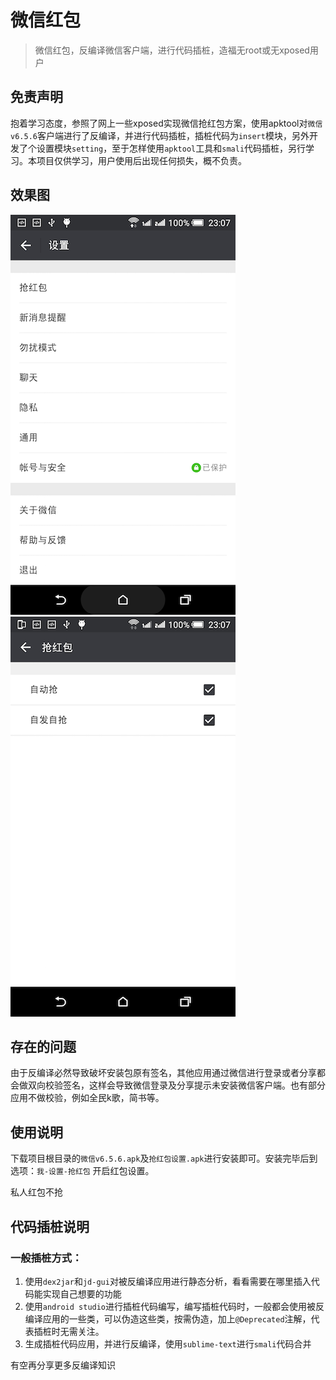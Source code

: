 # 微信红包


> 微信红包，反编译微信客户端，进行代码插桩，造福无root或无xposed用户


## 免责声明

抱着学习态度，参照了网上一些xposed实现微信抢红包方案，使用apktool对`微信v6.5.6`客户端进行了反编译，并进行代码插桩，插桩代码为`insert`模块，另外开发了个设置模块`setting`，至于怎样使用`apktool`工具和`smali`代码插桩，另行学习。本项目仅供学习，用户使用后出现任何损失，概不负责。

## 效果图

![image](screenshot/1.png)![image](screenshot/2.png)

## 存在的问题

由于反编译必然导致破坏安装包原有签名，其他应用通过微信进行登录或者分享都会做双向校验签名，这样会导致微信登录及分享提示未安装微信客户端。也有部分应用不做校验，例如全民k歌，简书等。

## 使用说明

下载项目根目录的`微信v6.5.6.apk`及`抢红包设置.apk`进行安装即可。安装完毕后到选项：`我-设置-抢红包` 开启红包设置。

私人红包不抢

## 代码插桩说明

### 一般插桩方式：

1. 使用`dex2jar`和`jd-gui`对被反编译应用进行静态分析，看看需要在哪里插入代码能实现自己想要的功能
2. 使用`android studio`进行插桩代码编写，编写插桩代码时，一般都会使用被反编译应用的一些类，可以伪造这些类，按需伪造，加上`@Deprecated`注解，代表插桩时无需关注。
3. 生成插桩代码应用，并进行反编译，使用`sublime-text`进行`smali`代码合并

有空再分享更多反编译知识
